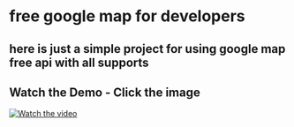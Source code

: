 # free google map for developers

## here is just a simple project for using google map free api with all supports


## Watch the Demo - Click the image

[![Watch the video](https://rapidapi.com/blog/wp-content/uploads/2020/11/Google-Maps-e1606170558696.jpg)](https://www.youtube.com/watch?v=WBLomXwZgQ4)
